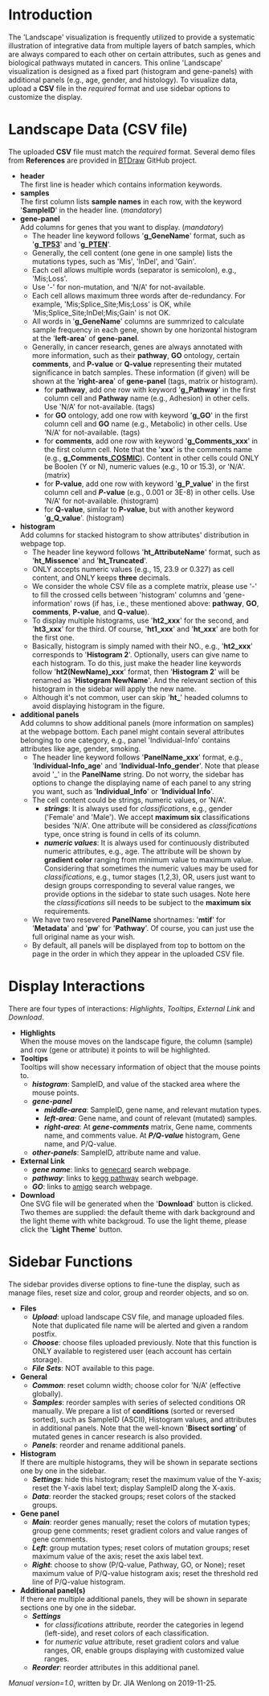 # Introduction
The 'Landscape' visualization is frequently utilized to provide a systematic illustration of integrative data from multiple layers of batch samples, which are always compared to each other on certain attributes, such as genes and biological pathways mutated in cancers. This online 'Landscape' visualization is designed as a fixed part (histogram and gene-panels) with additional panels (e.g., age, gender, and histology). To visualize data, upload a **CSV** file in the *required* format and use sidebar options to customize the display.

# Landscape Data (CSV file)
The uploaded **CSV** file must match the *required* format. Several demo files from **References** are provided in <a href="https://github.com/Nobel-Justin/BTDraw/tree/master/Landscape/demo_csv" target="_blank">BTDraw</a> GitHub project.

- **header**<br/>
  The first line is header which contains information keywords.
- **samples**<br/>
  The first column lists **sample names** in each row, with the keyword '**SampleID**' in the header line. (*mandatory*)
- **gene-panel**<br/>
  Add columns for genes that you want to display. (*mandatory*)
  - The header line keyword follows '**g\_GeneName**' format, such as '**g\_<a href="http://genecards.org/cgi-bin/carddisp.pl?gene=TP53" target="_blank">TP53</a>**' and '**g\_<a href="http://genecards.org/cgi-bin/carddisp.pl?gene=PTEN" target="_blank">PTEN</a>**'.
  - Generally, the cell content (one gene in one sample) lists the mutations types, such as 'Mis', 'InDel', and 'Gain'.
  - Each cell allows multiple words (separator is semicolon), e.g., 'Mis;Loss'.
  - Use '-' for non-mutation, and 'N/A' for not-available.
  - Each cell allows maximum three words after de-redundancy. For example, 'Mis;Splice\_Site;Mis;Loss' is OK, while 'Mis;Splice\_Site;InDel;Mis;Gain' is not OK.
  - All words in '**g\_GeneName**' columns are summrized to calculate sample frequency in each gene, shown by one horizontal histogram at the '**left-area**' of **gene-panel**.
  - Generally, in cancer research, genes are always annotated with more information, such as their **pathway**, **GO** ontology, certain **comments**, and **P-value** or **Q-value** representing their mutated significance in batch samples. These information (if given) will be shown at the '**right-area**' of **gene-panel** (tags, matrix or histogram).
     - for **pathway**, add one row with keyword '**g\_Pathway**' in the first column cell and **Pathway** name (e.g., Adhesion) in other cells. Use 'N/A' for not-available. (tags)
     - for **GO** ontology, add one row with keyword '**g\_GO**' in the first column cell and **GO** name (e.g., Metabolic) in other cells. Use 'N/A' for not-available. (tags)
     - for **comments**, add one row with keyword '**g\_Comments\_xxx**' in the first column cell. Note that the '**xxx**' is the comments name (e.g., **g\_Comments\_<a href="https://cancer.sanger.ac.uk/cosmic" target="_blank">COSMIC</a>**). Content in other cells could ONLY be Boolen (Y or N), numeric values (e.g., 10 or 15.3), or 'N/A'. (matrix)
     - for **P-value**, add one row with keyword '**g\_P\_value**' in the first column cell and **_P_-value** (e.g., 0.001 or 3E-8) in other cells. Use 'N/A' for not-available. (histogram)
     - for **Q-value**, similar to **P-value**, but with another keyword '**g\_Q\_value**'. (histogram)
- **histogram**<br/>
  Add columns for stacked histogram to show attributes' distribution in webpage top.
  - The header line keyword follows '**ht\_AttributeName**' format, such as '**ht\_Missence**' and '**ht\_Truncated**'.
  - ONLY accepts numeric values (e.g., 15, 23.9 or 0.327) as cell content, and ONLY keeps **three** decimals.
  - We consider the whole CSV file as a complete matrix, please use '-' to fill the crossed cells between 'histogram' columns and 'gene-information' rows (if has, i.e., these mentioned above: **pathway**, **GO**, **comments**, **P-value**, and **Q-value**).
  - To display multiple histograms, use '**ht2\_xxx**' for the second, and '**ht3\_xxx**' for the third. Of course, '**ht1\_xxx**' and '**ht\_xxx**' are both for the first one.
  - Basically, histogram is simply named with their NO., e.g., '**ht2\_xxx**' corresponds to '**Histogram 2**'. Optionally, users can give name to each histogram. To do this, just make the header line keywords follow '**ht2(NewName)\_xxx**' format, then '**Histogram 2**' will be renamed as '**Histogram NewName**'. And the relevant section of this histogram in the sidebar will apply the new name.
  - Although it's not common, user can skip '**ht\_**' headed columns to avoid displaying histogram in the figure.
- **additional panels**<br/>
  Add columns to show additional panels (more information on samples) at the webpage bottom. Each panel might contain several attributes belonging to one category, e.g., panel 'Individual-Info' contains attributes like age, gender, smoking.
  - The header line keyword follows '**PanelName\_xxx**' format, e.g., '**Individual-Info\_age**' and '**Individual-Info\_gender**'. Note that please avoid '\_' in the **PanelName** string. Do not worry, the sidebar has options to change the displaying name of each panel to any string you want, such as '**Individual\_Info**' or '**Individual Info**'.
  - The cell content could be strings, numeric values, or 'N/A'.
     - __*strings*__: It is always used for *classifications*, e.g., gender ('Female' and 'Male'). We accept **maximum six** classifications besides 'N/A'. One attribute will be considered as *classifications* type, once string is found in cells of its column.
     - __*numeric values*__: It is always used for continuously distributed numeric attributes, e.g., age. The attribute will be shown by **gradient color** ranging from minimum value to maximum value. Considering that sometimes the numeric values may be used for *classifications*, e.g., tumor stages (1,2,3), OR, users just want to design groups corresponding to several value ranges, we provide options in the sidebar to state such usages. Note here the *classifications* sill needs to be subject to the **maximum six** requirements.
  - We have two resevered **PanelName** shortnames: '**mtif**' for '**Metadata**' and '**pw**' for '**Pathway**'. Of course, you can just use the full original name as your wish.
  - By default, all panels will be displayed from top to bottom on the page in the order in which they appear in the uploaded CSV file.

# Display Interactions
There are four types of interactions: *Highlights*, *Tooltips*, *External Link* and *Download*.

- **Highlights**<br/>
  When the mouse moves on the landscape figure, the column (sample) and row (gene or attribute) it points to will be highlighted.
- **Tooltips**<br/>
  Tooltips will show necessary information of object that the mouse points to.
  - __*histogram*__: SampleID, and value of the stacked area where the mouse points.
  - __*gene-panel*__
     - __*middle-area*__: SampleID, gene name, and relevant mutation types.
     - __*left-area*__: Gene name, and count of relevant (mutated) samples.
     - __*right-area*__: At __*gene-comments*__ matrix, Gene name, comments name, and comments value. At __*P/Q-value*__ histogram, Gene name, and P/Q-value.
  - __*other-panels*__: SampleID, attribute name and value.
- **External Link**<br/>
  - __*gene name*__: links to <a href="https://www.genecards.org/" target="_blank">genecard</a> search webpage.
  - __*pathway*__: links to <a href="https://www.kegg.jp/" target="_blank">kegg pathway</a> search webpage.
  - __*GO*__: links to <a href="http://amigo.geneontology.org/" target="_blank">amigo</a> search webpage.
- **Download**<br/>
  One SVG file will be generated when the '**Download**' button is clicked. Two themes are supplied: the default theme with dark background and the light theme with white backgroud. To use the light theme, please click the '**Light Theme**' button.

# Sidebar Functions
The sidebar provides diverse options to fine-tune the display, such as manage files, reset size and color, group and reorder objects, and so on.

- **Files**
  - __*Upload*__: upload landscape CSV file, and manage uploaded files. Note that duplicated file name will be alerted and given a random postfix.
  - __*Choose*__: choose files uploaded previously. Note that this function is ONLY available to registered user (each account has certain storage).
  - __*File Sets*__: NOT available to this page.
- **General**
  - __*Common*__: reset column width; choose color for 'N/A' (effective globally).
  - __*Samples*__: reorder samples with series of selected conditions OR manually. We prepare a list of **conditions** (sorted or reversed sorted), such as SampleID (ASCII), Histogram values, and attributes in additional panels. Note that the well-known '**Bisect sorting**' of mutated genes in cancer research is also provided.
  - __*Panels*__: reorder and rename additional panels.
- **Histogram**<br/>
  If there are multiple histograms, they will be shown in separate sections one by one in the sidebar.
  - __*Settings*__: hide this histogram; reset the maximum value of the Y-axis; reset the Y-axis label text; display SampleID along the X-axis.
  - __*Data*__: reorder the stacked groups; reset colors of the stacked groups.
- **Gene panel**
  - __*Main*__: reorder genes manually; reset the colors of mutation types; group gene comments; reset gradient colors and value ranges of gene comments.
  - __*Left*__: group mutation types; reset colors of mutation groups; reset maximum value of the axis; reset the axis label text.
  - __*Right*__: choose to show (P/Q-value, Pathway, GO, or None); reset maximum value of P/Q-value histogram axis; reset the threshold red line of P/Q-value histogram.
- **Additional panel(s)**<br/>
  If there are multiple additional panels, they will be shown in separate sections one by one in the sidebar.
  - __*Settings*__
     - for *classifications* attribute, reorder the categories in legend (left-side), and reset colors of each classification.
     - for *numeric value* attribute, reset gradient colors and value ranges, OR, enable groups displaying with customized value ranges.
  - __*Reorder*__: reorder attributes in this additional panel.

*Manual version=1.0*, written by Dr. JIA Wenlong on 2019-11-25.
